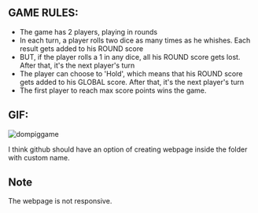 ## GAME RULES:

- The game has 2 players, playing in rounds
- In each turn, a player rolls two dice as many times as he whishes. Each result gets added to his ROUND score
- BUT, if the player rolls a 1 in any dice, all his ROUND score gets lost. After that, it's the next player's turn
- The player can choose to 'Hold', which means that his ROUND score gets added to his GLOBAL score. After that, it's the next player's turn
- The first player to reach max score points wins the game.

## GIF:

![dompiggame](https://user-images.githubusercontent.com/44406218/76450355-9f5b8780-63f3-11ea-8ad1-40868bf759b6.gif)

I think github should have an option of creating webpage inside the folder with custom name. 

## Note

The webpage is not responsive.
